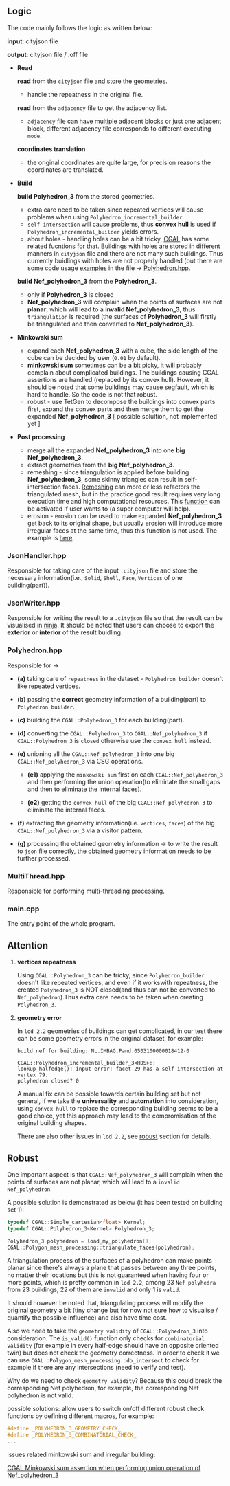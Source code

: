 ## Logic
The code mainly follows the logic as written below:

**input**: cityjson file

**output**: cityjson file / .off file


* **Read**

	**read** from the `cityjson` file and store the geometries.
	- handle the repeatness in the original file.

	**read** from the `adjacency` file to get the adjacency list.
	- `adjacency` file can have multiple adjacent blocks or just one adjacent block, different adjacency file corresponds to different executing `mode`.

	**coordinates translation**
	- the original coordinates are quite large, for precision reasons the coordinates are translated.


* **Build**
	
	**build** **Polyhedron_3** from the stored geometries. 

	- extra care need to be taken since repeated vertices will cause problems when using `Polyhedron_incremental_builder`.
    - `self-intersection` will cause problems, thus **convex hull** is used if `Polyhedron_incremental_builder` yields errors.
    - about holes - handling holes can be a bit tricky, [CGAL](https://www.cgal.org/) has some related fucntions for that. Buildings with holes are stored in different manners in `cityjson` file and there are not many such buildings. Thus currently buidlings with holes are not properly handled (but there are some code usage [examples](https://github.com/zfengyan/geoCFD/blob/v1/src/Polyhedron.hpp#L189) in the file -> [Polyhedron.hpp](https://github.com/zfengyan/geoCFD/blob/v1/src/Polyhedron.hpp).
  
	**build** **Nef_polyhedron_3** from the **Polyhedron_3**.

	- only if **Polyhedron_3** is closed
    - **Nef_polyhedron_3** will complain when the points of surfaces are not **planar**, which will lead to a **invalid Nef_polyhedron_3**, thus `triangulation` is required (the surfaces of **Polyhedron_3** will firstly be triangulated and then converted to **Nef_polyhedron_3**).


* **Minkowski sum**

	- expand each **Nef_polyhedron_3** with a cube, the side length of the cube can be decided by user (`0.01` by default).
    - **minkowski sum** sometimes can be a bit picky, it will probably complain about complicated buildings. The buildings causing CGAL assertions are handled (replaced by its convex hull). However, it should be noted that some buildings may cause segfault, which is hard to handle. So the code is not that robust.
    - robust - use TetGen to decompose the buildings into convex parts first, expand the convex parts and then merge them to get the expanded **Nef_polyhedron_3** [ possible solultion, not implemented yet ]


* **Post processing**

	- merge all the expanded **Nef_polyhedron_3** into one **big Nef_polyhedron_3**.
	- extract geometries from the **big Nef_polyhedron_3**.
    - remeshing - since triangulation is applied before building **Nef_polyhedron_3**, some skinny triangles can result in self-intersection faces. [Remeshing](https://doc.cgal.org/latest/Polygon_mesh_processing/index.html) can more or less refactors the triangulated mesh, but in the practice good result requires very long execution time and high computational resources. This [function](https://github.com/zfengyan/geoCFD/blob/v1/src/Polyhedron.hpp#L745) can be activated if user wants to (a super computer will help).
    - erosion - erosion can be used to make expanded **Nef_polyhedron_3** get back to its original shape, but usually erosion will introduce more irregular faces at the same time, thus this function is not used. The example is [here](https://github.com/zfengyan/geoCFD/blob/v1/src/Polyhedron.hpp#L728).

### JsonHandler.hpp
Responsible for taking care of the input `.cityjson` file and store the necessary information(i.e., `Solid`, `Shell`, `Face`, `Vertices` of one building(part)).

### JsonWriter.hpp
Responsible for writing the result to a `.cityjson` file so that the result can be visualised in [ninja](https://ninja.cityjson.org/). It should be noted that users can choose to export the **exterior** or **interior** of the result buidling.

### Polyhedron.hpp
Responsible for ->

- **(a)** taking care of `repeatness` in the dataset - `Polyhedron builder` doesn't like repeated vertices.
    
- **(b)** passing the **correct** geometry information of a building(part) to `Polyhedron builder`.
    
- **(c)** building the `CGAL::Polyhedron_3` for each building(part).
    
- **(d)** converting the `CGAL::Polyhedron_3` to `CGAL::Nef_polyhedron_3` if `CGAL::Polyhedron_3` is `closed` otherwise use the `convex hull` instead.

- **(e)** unioning all the `CGAL::Nef_polyhedron_3` into one big `CGAL::Nef_polyhedron_3` via CSG operations.

  - **(e1)** applying the `minkowski sum` first on each `CGAL::Nef_polyhedron_3` and then performing the union operation(to eliminate the small gaps and then to eliminate the internal faces).
        
  - **(e2)** getting the `convex hull` of the big `CGAL::Nef_polyhedron_3` to eliminate the internal faces.
    
- **(f)** extracting the geometry information(i.e. `vertices`, `faces`) of the big `CGAL::Nef_polyhedron_3` via a visitor pattern.
    
- **(g)** processing the obtained geometry information -> to write the result to `json` file correctly, the obtained geometry information needs to be further processed.

### MultiThread.hpp
Responsible for performing multi-threading processing.

### main.cpp

The entry point of the whole program.

## Attention
1. **vertices repeatness**

	Using `CGAL::Polyhedron_3` can be tricky, since `Polyhedron_builder` doesn't like repeated vertices, and even if it workswith repeatness, the created `Polyhedron_3` is NOT closed(and thus can not be converted to `Nef_polyhedron`).Thus extra care needs to be taken when creating `Polyhedron_3`.

2. **geometry error**

	In `lod 2.2` geometries of buildings can get complicated, in our test there can be some geometry errors in the original dataset, for example:
	```console
	build nef for building: NL.IMBAG.Pand.0503100000018412-0

	CGAL::Polyhedron_incremental_builder_3<HDS>::
	lookup_halfedge(): input error: facet 29 has a self intersection at vertex 79.
	polyhedron closed? 0
	```
	A manual fix can be possible towards certain building set but not general, if we take the **universality** and **automation** into consideration, using `convex hull` to replace the corresponding building seems to be a good choice, yet this approach may lead to the compromisation of the original building shapes.
	
	There are also other issues in `lod 2.2`, see [robust](https://github.com/SEUZFY/geoCFD/tree/master#robust) section for details.
	
## Robust

One important aspect is that `CGAL::Nef_polyhedron_3` will complain when the points of surfaces are not planar, which will lead to a `invalid` `Nef_polyhedron`.

A possible solution is demonstrated as below (it has been tested on building set 1):
```cpp
typedef CGAL::Simple_cartesian<float> Kernel;
typedef CGAL::Polyhedron_3<Kernel> Polyhedron_3;

Polyhedron_3 polyhedron = load_my_polyhedron();
CGAL::Polygon_mesh_processing::triangulate_faces(polyhedron);
```
A triangulation process of the surfaces of a polyhedron can make points planar since there's always a plane that passes between any three points, no matter their locations but this is not guaranteed when having four or more points, which is pretty common in `lod 2.2`, among 23 `Nef polyhedra` from 23 buildings, 22 of them are
`invalid` and only 1 is `valid`.

It should however be noted that, triangulating process will modify the original geometry a bit (tiny change but for now not sure how to visualise / quantify the possible influence) and also have time cost.

Also we need to take the `geometry validity` of `CGAL::Polyhedron_3` into consideration. The `is_valid()` function only checks for `combinatorial validity` (for example in every half-edge should have an opposite oriented twin) but does not check the geometry correctness. In order to check it we can use `CGAL::Polygon_mesh_processing::do_intersect` to check for example if there are any intersections (need to verify and test).

Why do we need to check `geometry validity`? Because this could break the corresponding Nef polyhedron, for example, the corresponding Nef polyhedron is not valid.

possible solutions: allow users to switch on/off different robust check functions by defining different macros, for example:
```cpp
#define _POLYHEDRON_3_GEOMETRY_CHECK_
#define _POLYHEDRON_3_COMBINATORIAL_CHECK_
...
```

issues related minkowski sum and irregular building:

[CGAL Minkowski sum assertion when performing union operation of Nef_polyhedron_3](https://github.com/CGAL/cgal/issues/6973)
